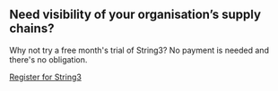 <h2>Need visibility of your organisation’s supply chains?</h2>
<p>Why not try a free month's trial of String3? No payment is needed and there's no obligation.</p>
<p class="button"><a href="/register">Register for String3</a></p>
